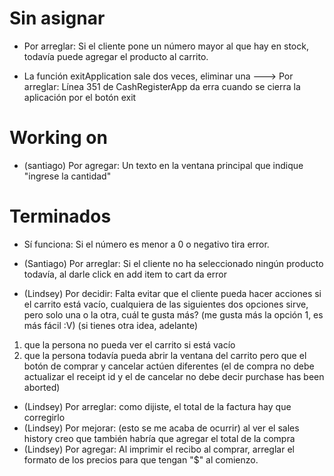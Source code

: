 # Sin asignar



* Por arreglar: Si el cliente pone un número mayor al que hay en stock, todavía puede agregar el producto al carrito.

* La función exitApplication sale dos veces, eliminar una ---> Por arreglar: Línea 351 de CashRegisterApp da erra cuando se cierra la aplicación por el botón exit


# Working on


* (santiago) Por agregar: Un texto en la ventana principal que indique "ingrese la cantidad"

# Terminados


* Sí funciona: Si el número es menor a 0 o negativo tira error.

* (Santiago) Por arreglar: Si el cliente no ha seleccionado ningún producto todavía, al darle click en add item to cart da error
* (Lindsey) Por decidir: Falta evitar que el cliente pueda hacer acciones si el carrito está vacío, cualquiera de las siguientes dos opciones sirve, pero solo una o la otra, cuál te gusta más? (me gusta más la opción 1, es más fácil :V) (si tienes otra idea, adelante)
1. que la persona no pueda ver el carrito si está vacío
2. que la persona todavía pueda abrir la ventana del carrito pero que el botón de comprar y cancelar actúen diferentes (el de compra no debe actualizar el receipt id y el de cancelar no debe decir purchase has been aborted)


* (Lindsey) Por arreglar: como dijiste, el total de la factura hay que corregirlo
* (Lindsey) Por mejorar: (esto se me acaba de ocurrir) al ver el sales history creo que también habría que agregar el total de la compra
* (Lindsey) Por agregar: Al imprimir el recibo al comprar, arreglar el formato de los precios para que tengan "$" al comienzo.
